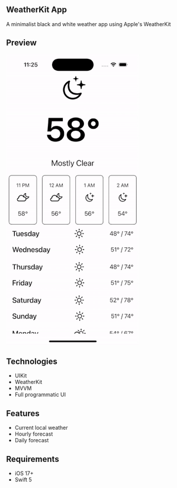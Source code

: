 ## WeatherKit App
A minimalist black and white weather app using Apple's WeatherKit

## Preview
![me](https://github.com/luiscalvillo/WeatherKitApp/blob/main/Screenshots/weatherkit-iphone.gif)

## Technologies
* UIKit
* WeatherKit
* MVVM
* Full programmatic UI

## Features
* Current local weather
* Hourly forecast
* Daily forecast

## Requirements
* iOS 17+
* Swift 5
